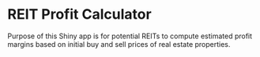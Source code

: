 # REIT Profit Calculator

Purpose of this Shiny app is for potential REITs to compute estimated profit margins based on initial buy and sell prices of real estate properties.
